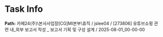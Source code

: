 # Task Info

**Path:** 카페24(주)\본사사업장\[CG]MI본부\휴직 / jslee04 / [273806] 유튜브쇼핑 관련 내_외부 보고서 작성 _ 보고서 기획 및 구성 설계 / 2025-08-01_00-00-00

